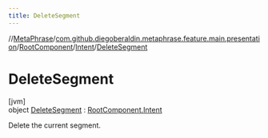 ```yaml
---
title: DeleteSegment
---
```

//[MetaPhrase](../../../../../index.html)/[com.github.diegoberaldin.metaphrase.feature.main.presentation](../../../index.html)/[RootComponent](../../index.html)/[Intent](../index.html)/[DeleteSegment](index.html)



# DeleteSegment



[jvm]\
object [DeleteSegment](index.html) : [RootComponent.Intent](../index.html)

Delete the current segment.


